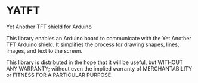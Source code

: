 # YATFT
Yet Another TFT shield for Arduino

This library enables an Arduino board to communicate with the
Yet Another TFT Arduino shield. It simplifies the process
for drawing shapes, lines, images, and text to the screen. 

This library is distributed in the hope that it will be useful,
but WITHOUT ANY WARRANTY; without even the implied warranty of
MERCHANTABILITY or FITNESS FOR A PARTICULAR PURPOSE.
